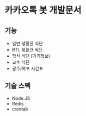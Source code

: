 # 카카오톡 봇 개발문서

## 기능

- 일반 생활관 식단
- BTL 생활관 식단
- 학식 식단 (가격정보)
- 교수 식단
- 광주/목포 시간표

## 기술 스펙

- Node.JS
- Redis
- crontab
